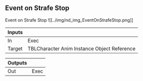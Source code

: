 ## Event on Strafe Stop
Event on Strafe Stop
![[../img/nd_img_EventOnStrafeStop.png]]

|Inputs||
|--|--|
| In | Exec |
| Target | TBLCharacter Anim Instance Object Reference |

|Outputs||
|--|--|
| Out | Exec |
